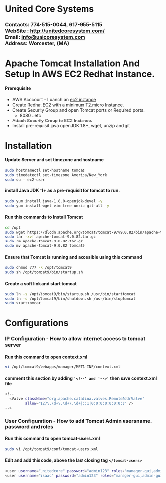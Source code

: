 # United Core Systems

### Contacts: 774-515-0044, 617-955-5115<br> WebSite : <http://unitedcoresystem.com/><br>Email: info@unicoresystem.com <br>Address: Worcester, (MA)

# Apache Tomcat Installation And Setup In AWS EC2 Redhat Instance.
#### Prerequisite
+ AWS Acccount - Luanch an [ec2 instance](../EC2_Instances/README.md)
+ Create Redhat EC2 with a minimum T2.micro Instance.
+ Create Security Group and open Tomcat ports or Required ports.
   + 8080 ..etc
+ Attach Security Group to EC2 Instance.
+ Install pre-requisit java openJDK 1.8+, wget, unzip and git

# Installation 

#### Update Server and set timezone and hostname
```sh
sudo hostnamectl set-hostname tomcat
sudo timedatectl set-timezone America/New_York
sudo su - ec2-user
``` 
#### install Java JDK 11+ as a pre-requisit for tomcat to run.
```sh
sudo yum install java-1.8.0-openjdk-devel -y
sudo yum install wget vim tree unzip git-all -y
```
#### Run this commands to Install Tomcat
```sh
cd /opt 
sudo wget https://dlcdn.apache.org/tomcat/tomcat-9/v9.0.82/bin/apache-tomcat-9.0.82.tar.gz
sudo tar -xvf apache-tomcat-9.0.82.tar.gz
sudo rm apache-tomcat-9.0.82.tar.gz
sudo mv apache-tomcat-9.0.82 tomcat9
```
#### Ensure that Tomcat is running and accesible using this command
```sh
sudo chmod 777 -R /opt/tomcat9
sudo sh /opt/tomcat9/bin/startup.sh
```
#### Create a soft link and start tomcat
```sh
sudo ln -s /opt/tomcat9/bin/startup.sh /usr/bin/starttomcat
sudo ln -s /opt/tomcat9/bin/shutdown.sh /usr/bin/stoptomcat
sudo starttomcat
```
# Configurations 

### IP Configuration - How to allow internet access to tomcat server

#### Run this command to open context.xml 
```sh
vi /opt/tomcat9/webapps/manager/META-INF/context.xml
```
#### comment this section by adding `'<!--' and '-->'` then save context.xml file
```sh
<!--
  <Valve className="org.apache.catalina.valves.RemoteAddrValve"
         allow="127\.\d+\.\d+\.\d+|::1|0:0:0:0:0:0:0:1" />
-->
```

### User Configuration - How to add Tomcat Admin usersname, password and roles

#### Run this command to open tomcat-users.xml 
```sh
sudo vi /opt/tomcat9/conf/tomcat-users.xml
```
#### Edit and add this code, above the last closing tag `</tomcat-users>`
```sh
<user username="unitedcore" password="admin123" roles="manager-gui,admin-gui,manager-script"/>
<user username="isaac" password="admin123" roles="manager-gui,admin-gui,manager-script"/>
```


